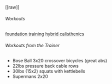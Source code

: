 [[raw]]

###### Workouts
[foundation training](https://www.youtube.com/watch?v=4BOTvaRaDjI)
[hybrid calisthenics]([https://www.hybridcalisthenics.com/programs](https://www.hybridcalisthenics.com/programs))

###### Workouts from the Trainer
* Bose Ball 3x20 crossover bicycles (great abs)
* 22lbs pressure back cable rows
* 30lbs (15x2) squats with kettlebells
* Supermans 2x20